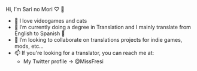 Hi, I’m Sari no Mori ♡ 🌷
- 👀 I love videogames and cats 
- 🌱 I’m currently doing a degree in Translation and I mainly translate from English to Spanish 🌸
- 💞️ I’m looking to collaborate on translations projects for indie games, mods, etc...
- 📫 If you're looking for a translator, you can reach me at:
    - My Twitter profile -> @MissFresi

<!---
sarinomori/sarinomori is a ✨ special ✨ repository because its `README.md` (this file) appears on your GitHub profile.
You can click the Preview link to take a look at your changes.
--->
